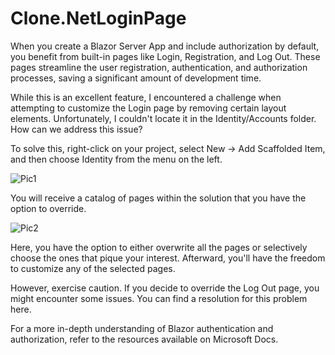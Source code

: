 # Clone.NetLoginPage

When you create a Blazor Server App and include authorization by default, you benefit from built-in pages like Login, Registration, and Log Out. These pages streamline the user registration, authentication, and authorization processes, saving a significant amount of development time.

While this is an excellent feature, I encountered a challenge when attempting to customize the Login page by removing certain layout elements. Unfortunately, I couldn't locate it in the Identity/Accounts folder. How can we address this issue?

To solve this, right-click on your project, select New -> Add Scaffolded Item, and then choose Identity from the menu on the left.

![Pic1](https://github.com/palakkalaslam/Clone.NetLoginPage/assets/13197706/17adf4b1-f6d0-49e4-9adb-4eaada22d485)

You will receive a catalog of pages within the solution that you have the option to override.

![Pic2](https://github.com/palakkalaslam/Clone.NetLoginPage/assets/13197706/5f9558ff-cc4e-4838-86ae-32f75a2adb2d)


Here, you have the option to either overwrite all the pages or selectively choose the ones that pique your interest. Afterward, you'll have the freedom to customize any of the selected pages.

However, exercise caution. If you decide to override the Log Out page, you might encounter some issues. You can find a resolution for this problem here.

For a more in-depth understanding of Blazor authentication and authorization, refer to the resources available on Microsoft Docs.

